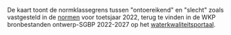 De kaart toont de normklassegrens tussen "ontoereikend" en "slecht" zoals vastgesteld in de [normen](https://www.waterkwaliteitsportaal.nl/wkp.webapplication/) voor toetsjaar 2022, terug te vinden in de WKP bronbestanden ontwerp-SGBP 2022-2027 op het [waterkwaliteitsportaal](https://www.waterkwaliteitsportaal.nl/).
